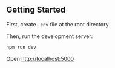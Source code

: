 ## Getting Started

First, create `.env` file at the root directory

Then, run the development server:

```bash
npm run dev
```

Open [http://localhost:5000](http://localhost:5000)

